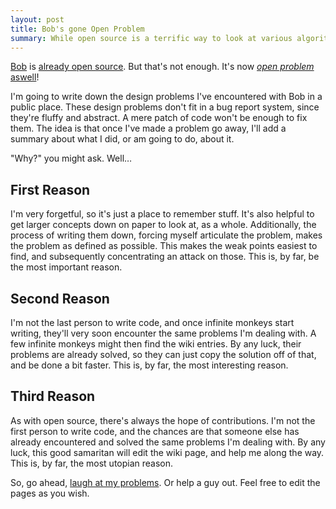 ```yaml
---
layout: post
title: Bob's gone Open Problem
summary: While open source is a terrific way to look at various algorithms to certain problems, you need something else to learn the architecture.
---
```


[Bob][bobpost] is [already open source][bobsrc]. But that's not enough. It's now [_open problem_ aswell][bobprob]!

[bobpost]: /2010/03/24/boots-straps.html
[bobsrc]: http://github.com/wolfie/Bob
[bobprob]: http://wiki.github.com/wolfie/Bob/problems

I'm going to write down the design problems I've encountered with Bob in a public place. These design problems don't fit in a bug report system, since they're fluffy and abstract. A mere patch of code won't be enough to fix them.  The idea is that once I've made a problem go away, I'll add a summary about what I did, or am going to do, about it.

"Why?" you might ask. Well&hellip;

## First Reason

I'm very forgetful, so it's just a place to remember stuff. It's also helpful to get larger concepts down on paper to look at, as a whole. Additionally, the process of writing them down, forcing myself articulate the problem, makes the problem as defined as possible. This makes the weak points easiest to find, and subsequently concentrating an attack on those. This is, by far, be the most important reason.

## Second Reason

I'm not the last person to write code, and once infinite monkeys start writing, they'll very soon encounter the same problems I'm dealing with. A few infinite monkeys might then find the wiki entries. By any luck, their problems are already solved, so they can just copy the solution off of that, and be done a bit faster. This is, by far, the most interesting reason.

## Third Reason

As with open source, there's always the hope of contributions. I'm not the first person to write code, and the chances are that someone else has already encountered and solved the same problems I'm dealing with. By any luck, this good samaritan will edit the wiki page, and help me along the way. This is, by far, the most utopian reason.

So, go ahead, [laugh at my problems][bobprob]. Or help a guy out. Feel free to edit the pages as you wish.